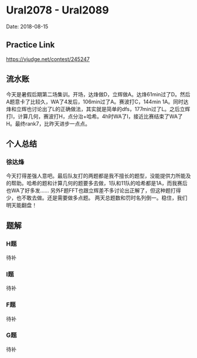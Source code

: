 # Ural2078 - Ural2089
Date: 2018-08-15
## Practice Link
https://vjudge.net/contest/245247
## 流水账
今天是暑假后期第二场集训。开场，达烽做D，立辉做A。达烽61min过了D。然后A题意卡了比较久，WA了4发后，106min过了A。赛波打C，144min 1A。同时达烽和立辉也讨论出了L的正确做法，其实就是简单的dfs，177min过了L。之后立辉打I，计算几何，赛波打H，点分治+哈希。4h时WA了I，接近比赛结束了WA了H。最终rank7，比昨天进步一点点。
## 个人总结
### 徐达烽
今天打得差强人意吧。最后队友打的两题都是我不擅长的题型，没能提供力所能及的帮助。哈希的题和计算几何的题要多去做，1队和11队的哈希都是1A，而我赛后也WA了好多发…… 另外F题FFT也跟立辉差不多讨论出正解了，但这种题打得少，也不敢去做。还是需要做多点题。
两天总题数和罚时名列倒一。稳住，我们明天能翻盘！
## 题解
### H题
待补
### I题
待补
### F题
待补
### G题
待补

